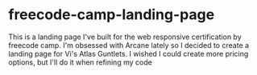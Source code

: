 # freecode-camp-landing-page
This is a landing page I've built for the web responsive certification by freecode camp. I'm obsessed with Arcane lately so I decided to create a landing page for Vi's Atlas Guntlets. I wished I could create more pricing options, but I'll do it when refining my code
